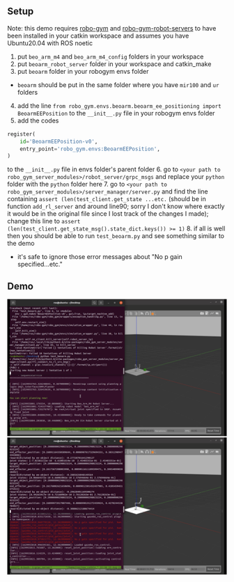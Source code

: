 ## Setup
Note: this demo requires [robo-gym](https://github.com/jr-robotics/robo-gym) and [robo-gym-robot-servers](https://github.com/jr-robotics/robo-gym-robot-servers) to have been installed in your catkin workspace and assumes you have Ubuntu20.04 with ROS noetic
1. put `beo_arm_m4` and `beo_arm_m4_config` folders in your workspace
2. put `beoarm_robot_server` folder in your workspace and catkin_make
3. put `beoarm` folder in your robogym envs folder
  - `beoarm` should be put in the same folder where you have `mir100` and `ur` folders
4. add the line `from robo_gym.envs.beoarm.beoarm_ee_positioning import BeoarmEEPosition` to the `__init__.py` file in your robogym envs folder
5. add the codes
  ```python
  register(
      id='BeoarmEEPosition-v0',
      entry_point='robo_gym.envs:BeoarmEEPosition',
  )
  ```
to the `__init__.py` file in envs folder's parent folder
6. go to `<your path to robo_gym_server_modules>/robot_server/grpc_msgs` and replace your `python` folder with the `python` folder here
7. go to `<your path to robo_gym_server_modules>/server_manager/server.py` and find the line containing `assert (len(test_client.get_state ...etc.` (should be in function `add_rl_server` and around line90; sorry I don't know where exactly it would be in the original file since I lost track of the changes I made); change this line to `assert (len(test_client.get_state_msg().state_dict.keys()) >= 1)`
8. if all is well then you should be able to run `test_beoarm.py` and see something similar to the demo
  - it's safe to ignore those error messages about "No p gain specified...etc."

## Demo
![start](screenshots/start.jpg)
![end](screenshots/end.jpg)
